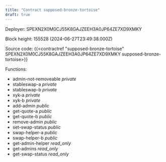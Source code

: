 ```yaml
---
title: "Contract supposed-bronze-tortoise"
draft: true
---
```

Deployer: SPEXN2X0M0CJ55K8GAJZEEH3A0JP64ZE7XD9XMKY


 



Block height: 155528 (2024-06-27T23:49:38.000Z)

Source code: {{<contractref "supposed-bronze-tortoise" SPEXN2X0M0CJ55K8GAJZEEH3A0JP64ZE7XD9XMKY supposed-bronze-tortoise>}}

Functions:

* admin-not-removeable _private_
* stableswap-a _private_
* stableswap-b _private_
* xyk-a _private_
* xyk-b _private_
* add-admin _public_
* get-quote-a _public_
* get-quote-b _public_
* remove-admin _public_
* set-swap-status _public_
* swap-helper-a _public_
* swap-helper-b _public_
* get-admin-helper _read_only_
* get-admins _read_only_
* get-swap-status _read_only_
